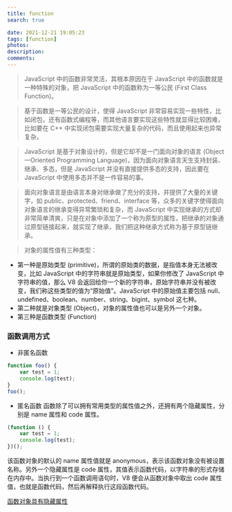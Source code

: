 ```yaml
---
title: function
search: true

date: 2021-12-21 19:05:23
tags: [function]
photos:
description:
comments:
---
```


> JavaScript 中的函数非常灵活，其根本原因在于 JavaScript 中的函数就是一种特殊的对象，把 JavaScript 中的函数称为一等公民 (First Class Function)。

> 基于函数是一等公民的设计，使得 JavaScript 非常容易实现一些特性，比如闭包，还有函数式编程等，而其他语言要实现这些特性就显得比较困难，比如要在 C++ 中实现闭包需要实现大量复杂的代码，而且使用起来也异常复杂。

> JavaScript 是基于对象设计的，但是它却不是一门面向对象的语言 (Object—Oriented Programming Language)，因为面向对象语言天生支持封装、继承、多态，但是 JavaScript 并没有直接提供多态的支持，因此要在 JavaScript 中使用多态并不是一件容易的事。

> 面向对象语言是由语言本身对继承做了充分的支持，并提供了大量的关键字，如 public、protected、friend、interface 等，众多的关键字使得面向对象语言的继承变得异常繁琐和复杂，而 JavaScript 中实现继承的方式却非常简单清爽，只是在对象中添加了一个称为原型的属性，把继承的对象通过原型链接起来，就实现了继承，我们把这种继承方式称为基于原型链继承。

> 对象的属性值有三种类型：

-   第一种是原始类型 (primitive)，所谓的原始类的数据，是指值本身无法被改变，比如 JavaScript 中的字符串就是原始类型，如果你修改了 JavaScript 中字符串的值，那么 V8 会返回给你一个新的字符串，原始字符串并没有被改变，我们称这些类型的值为“原始值”。JavaScript 中的原始值主要包括 null、undefined、boolean、number、string、bigint、symbol 这七种。
-   第二种就是对象类型 (Object)，对象的属性值也可以是另外一个对象。
-   第三种是函数类型 (Function)

### 函数调用方式

-   非匿名函数

```js
function foo() {
    var test = 1;
    console.log(test);
}
foo();
```

-   匿名函数
    函数除了可以拥有常用类型的属性值之外，还拥有两个隐藏属性，分别是 name 属性和 code 属性。

```js
(function () {
    var test = 1;
    console.log(test);
})();
```

该函数对象的默认的 name 属性值就是 anonymous，表示该函数对象没有被设置名称。另外一个隐藏属性是 code 属性，其值表示函数代码，以字符串的形式存储在内存中。当执行到一个函数调用语句时，V8 便会从函数对象中取出 code 属性值，也就是函数代码，然后再解释执行这段函数代码。

[函数对象具有隐藏属性](https://static001.geekbang.org/resource/image/9e/e2/9e274227d637ce8abc4a098587613de2.jpg)

